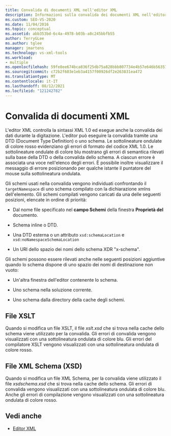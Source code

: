 ```yaml
---
title: Convalida di documenti XML nell'editor XML
description: Informazioni sulla convalida dei documenti XML nell'editor XML e su come controlla la sintassi XML 1.0 ed esegue la convalida dei dati durante la digitazione.
ms.custom: SEO-VS-2020
ms.date: 11/04/2016
ms.topic: conceptual
ms.assetid: abb353bd-6c4a-4978-b03b-a8c245bbfb55
author: TerryGLee
ms.author: tglee
manager: jmartens
ms.technology: vs-xml-tools
ms.workload:
- multiple
ms.openlocfilehash: 59fe8ee674bca836f25db75a828bbb807734e4b57e646b563570bae3355b766e
ms.sourcegitcommit: c72b2f603e1eb3a4157f00926df2e263831ea472
ms.translationtype: MT
ms.contentlocale: it-IT
ms.lasthandoff: 08/12/2021
ms.locfileid: "121242782"
---
```

# <a name="xml-document-validation"></a>Convalida di documenti XML

L'editor XML controlla la sintassi XML 1.0 ed esegue anche la convalida dei dati durante la digitazione. L'editor può eseguire la convalida tramite una DTD (Document Type Definition) o uno schema. Le sottolineature ondulate di colore rosso evidenziano gli errori di formato del codice XML 1.0. Le sottolineature ondulate di colore blu mostrano gli errori di semantica rilevati sulla base della DTD o della convalida dello schema. A ciascun errore è associata una voce nell'elenco degli errori. È possibile inoltre visualizzare il messaggio di errore posizionando per qualche istante il puntatore del mouse sulla sottolineatura ondulata.

Gli schemi usati nella convalida vengono individuati confrontando il `targetNamespace` di uno schema compilato con la dichiarazione xmlns dell'elemento. Gli schemi compilati vengono caricati da una delle seguenti posizioni, elencate in ordine di priorità:

- Dal nome file specificato nel **campo Schemi** della finestra **Proprietà del** documento.

- Schema inline o DTD.

- Una DTD esterna o un attributo `xsd:schemaLocation` e `xsd:noNamespaceSchemaLocation`

- Un URI dello spazio dei nomi dello schema XDR "x-schema".

Gli schemi possono essere rilevati anche nelle seguenti posizioni aggiuntive quando lo schema dispone di uno spazio dei nomi di destinazione non vuoto:

- Un'altra finestra dell'editor contenente lo schema.

- Uno schema nella soluzione corrente.

- Uno schema dalla directory della cache degli schemi.

## <a name="xslt-files"></a>File XSLT
Quando si modifica un file XSLT, il file *xslt.xsd* che si trova nella cache dello schema viene utilizzato per la convalida. Gli errori di convalida vengono visualizzati con una sottolineatura ondulata di colore blu. Gli errori del compilatore XSLT vengono visualizzati con una sottolineatura ondulata di colore rosso.

## <a name="xml-schema-xsd-files"></a>File XML Schema (XSD)
Quando si modifica un file XML Schema, per la convalida viene utilizzato il file *xsdschema.xsd* che si trova nella cache dello schema. Gli errori di convalida vengono visualizzati con una sottolineatura ondulata di colore blu. Anche gli errori di compilazione vengono visualizzati con una sottolineatura ondulata di colore rosso.

## <a name="see-also"></a>Vedi anche

- [Editor XML](../xml-tools/xml-editor.md)
